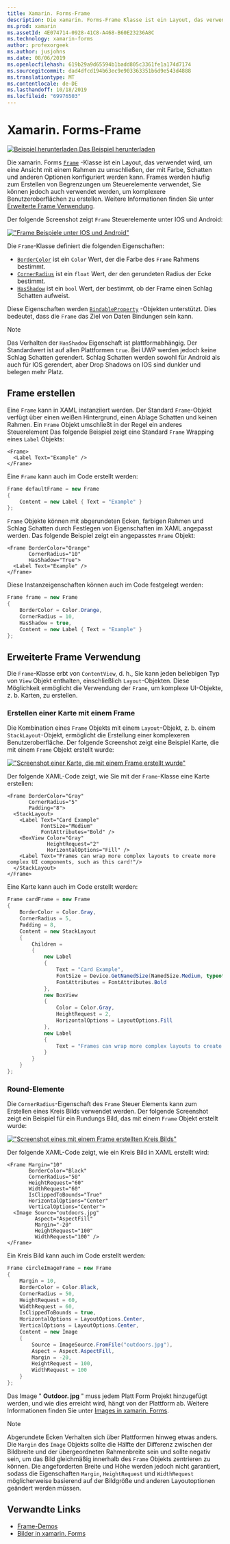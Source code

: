 ```yaml
---
title: Xamarin. Forms-Frame
description: Die xamarin. Forms-Frame Klasse ist ein Layout, das verwendet wird, um eine Ansicht oder ein Layout mit einem Rahmen zu umschließen, der mit Farbe, Schatten und anderen Optionen konfiguriert werden kann.
ms.prod: xamarin
ms.assetId: 4E074714-0928-41C8-A468-B60E23236A8C
ms.technology: xamarin-forms
author: profexorgeek
ms.author: jusjohns
ms.date: 08/06/2019
ms.openlocfilehash: 619b29a9d65594b1badd805c3361fe1a174d7174
ms.sourcegitcommit: dad4dfcd194b63ec9e903363351b6d9e543d4888
ms.translationtype: MT
ms.contentlocale: de-DE
ms.lasthandoff: 10/18/2019
ms.locfileid: "69976503"
---
```

# <a name="xamarinforms-frame"></a>Xamarin. Forms-Frame

[![Beispiel herunterladen](~/media/shared/download.png) Das Beispiel herunterladen](https://docs.microsoft.com/samples/xamarin/xamarin-forms-samples/userinterface-frame/)

Die xamarin. Forms [`Frame`](xref:Xamarin.Forms.Frame) -Klasse ist ein Layout, das verwendet wird, um eine Ansicht mit einem Rahmen zu umschließen, der mit Farbe, Schatten und anderen Optionen konfiguriert werden kann. Frames werden häufig zum Erstellen von Begrenzungen um Steuerelemente verwendet, Sie können jedoch auch verwendet werden, um komplexere Benutzeroberflächen zu erstellen. Weitere Informationen finden Sie unter [Erweiterte Frame Verwendung](#advanced-frame-usage).

Der folgende Screenshot zeigt `Frame` Steuerelemente unter IOS und Android:

[![ "Frame Beispiele unter IOS und Android"](frame-images/frame-cropped.png)](frame-images/frame-full.png#lightbox "Frame Beispiele unter IOS und Android")

Die `Frame`-Klasse definiert die folgenden Eigenschaften:

* [`BorderColor`](xref:Xamarin.Forms.Frame.BorderColor) ist ein `Color` Wert, der die Farbe des `Frame` Rahmens bestimmt.
* [`CornerRadius`](xref:Xamarin.Forms.Frame.CornerRadius) ist ein `float` Wert, der den gerundeten Radius der Ecke bestimmt.
* [`HasShadow`](xref:Xamarin.Forms.Frame.HasShadow) ist ein `bool` Wert, der bestimmt, ob der Frame einen Schlag Schatten aufweist.

Diese Eigenschaften werden [`BindableProperty`](xref:Xamarin.Forms.BindableProperty) -Objekten unterstützt. Dies bedeutet, dass die `Frame` das Ziel von Daten Bindungen sein kann.

> [!NOTE]
> Das Verhalten der `HasShadow` Eigenschaft ist plattformabhängig. Der Standardwert ist auf allen Plattformen `true`. Bei UWP werden jedoch keine Schlag Schatten gerendert. Schlag Schatten werden sowohl für Android als auch für IOS gerendert, aber Drop Shadows on IOS sind dunkler und belegen mehr Platz.

## <a name="create-a-frame"></a>Frame erstellen

Eine `Frame` kann in XAML instanziiert werden. Der Standard `Frame`-Objekt verfügt über einen weißen Hintergrund, einen Ablage Schatten und keinen Rahmen. Ein `Frame` Objekt umschließt in der Regel ein anderes Steuerelement Das folgende Beispiel zeigt eine Standard `Frame` Wrapping eines `Label` Objekts:

```xaml
<Frame>
  <Label Text="Example" />
</Frame>
```

Eine `Frame` kann auch im Code erstellt werden:

```csharp
Frame defaultFrame = new Frame
{
    Content = new Label { Text = "Example" }
};
```

`Frame` Objekte können mit abgerundeten Ecken, farbigen Rahmen und Schlag Schatten durch Festlegen von Eigenschaften im XAML angepasst werden. Das folgende Beispiel zeigt ein angepasstes `Frame` Objekt:

```xaml
<Frame BorderColor="Orange"
       CornerRadius="10"
       HasShadow="True">
  <Label Text="Example" />
</Frame>
```

Diese Instanzeigenschaften können auch im Code festgelegt werden:

```csharp
Frame frame = new Frame
{
    BorderColor = Color.Orange,
    CornerRadius = 10,
    HasShadow = true,
    Content = new Label { Text = "Example" }
};
```

## <a name="advanced-frame-usage"></a>Erweiterte Frame Verwendung

Die `Frame`-Klasse erbt von `ContentView`, d. h., Sie kann jeden beliebigen Typ von `View` Objekt enthalten, einschließlich `Layout`-Objekten. Diese Möglichkeit ermöglicht die Verwendung der `Frame`, um komplexe UI-Objekte, z. b. Karten, zu erstellen.

### <a name="create-a-card-with-a-frame"></a>Erstellen einer Karte mit einem Frame

Die Kombination eines `Frame` Objekts mit einem `Layout`-Objekt, z. b. einem `StackLayout`-Objekt, ermöglicht die Erstellung einer komplexeren Benutzeroberfläche. Der folgende Screenshot zeigt eine Beispiel Karte, die mit einem `Frame` Objekt erstellt wurde:

[![ "Screenshot einer Karte, die mit einem Frame erstellt wurde"](frame-images/frame-card-cropped.png)](frame-images/frame-full.png#lightbox "Screenshot einer mit einem Frame erstellten Karte")

Der folgende XAML-Code zeigt, wie Sie mit der `Frame`-Klasse eine Karte erstellen:

```xaml
<Frame BorderColor="Gray"
       CornerRadius="5"
       Padding="8">
  <StackLayout>
    <Label Text="Card Example"
           FontSize="Medium"
           FontAttributes="Bold" />
    <BoxView Color="Gray"
             HeightRequest="2"
             HorizontalOptions="Fill" />
    <Label Text="Frames can wrap more complex layouts to create more complex UI components, such as this card!"/>
  </StackLayout>
</Frame>
```

Eine Karte kann auch im Code erstellt werden:

```csharp
Frame cardFrame = new Frame
{
    BorderColor = Color.Gray,
    CornerRadius = 5,
    Padding = 8,
    Content = new StackLayout
    {
        Children =
        {
            new Label
            {
                Text = "Card Example",
                FontSize = Device.GetNamedSize(NamedSize.Medium, typeof(Label)),
                FontAttributes = FontAttributes.Bold
            },
            new BoxView
            {
                Color = Color.Gray,
                HeightRequest = 2,
                HorizontalOptions = LayoutOptions.Fill
            },
            new Label
            {
                Text = "Frames can wrap more complex layouts to create more complex UI components, such as this card!"
            }
        }
    }
};
```

### <a name="round-elements"></a>Round-Elemente

Die `CornerRadius`-Eigenschaft des `Frame` Steuer Elements kann zum Erstellen eines Kreis Bilds verwendet werden. Der folgende Screenshot zeigt ein Beispiel für ein Rundungs Bild, das mit einem `Frame` Objekt erstellt wurde:

[![ "Screenshot eines mit einem Frame erstellten Kreis Bilds"](frame-images/circle-image-cropped.png)](frame-images/frame-full.png#lightbox "Screenshot eines mit einem Frame erstellten Kreis Bilds")

Der folgende XAML-Code zeigt, wie ein Kreis Bild in XAML erstellt wird:

```xaml
<Frame Margin="10"
       BorderColor="Black"
       CornerRadius="50"
       HeightRequest="60"
       WidthRequest="60"
       IsClippedToBounds="True"
       HorizontalOptions="Center"
       VerticalOptions="Center">
  <Image Source="outdoors.jpg"
         Aspect="AspectFill"
         Margin="-20"
         HeightRequest="100"
         WidthRequest="100" />
</Frame>
```

Ein Kreis Bild kann auch im Code erstellt werden:

```csharp
Frame circleImageFrame = new Frame
{
    Margin = 10,
    BorderColor = Color.Black,
    CornerRadius = 50,
    HeightRequest = 60,
    WidthRequest = 60,
    IsClippedToBounds = true,
    HorizontalOptions = LayoutOptions.Center,
    VerticalOptions = LayoutOptions.Center,
    Content = new Image
    {
        Source = ImageSource.FromFile("outdoors.jpg"),
        Aspect = Aspect.AspectFill,
        Margin = -20,
        HeightRequest = 100,
        WidthRequest = 100
    }
};
```

Das Image " **Outdoor. jpg** " muss jedem Platt Form Projekt hinzugefügt werden, und wie dies erreicht wird, hängt von der Plattform ab. Weitere Informationen finden Sie unter [Images in xamarin. Forms](~/xamarin-forms/user-interface/images.md).

> [!NOTE]
> Abgerundete Ecken Verhalten sich über Plattformen hinweg etwas anders. Die `Margin` des `Image` Objekts sollte die Hälfte der Differenz zwischen der Bildbreite und der übergeordneten Rahmenbreite sein und sollte negativ sein, um das Bild gleichmäßig innerhalb des `Frame` Objekts zentrieren zu können. Die angeforderten Breite und Höhe werden jedoch nicht garantiert, sodass die Eigenschaften `Margin`, `HeightRequest` und `WidthRequest` möglicherweise basierend auf der Bildgröße und anderen Layoutoptionen geändert werden müssen.

## <a name="related-links"></a>Verwandte Links

* [Frame-Demos](https://docs.microsoft.com/samples/xamarin/xamarin-forms-samples/userinterface-frame/)
* [Bilder in xamarin. Forms](~/xamarin-forms/user-interface/images.md)
